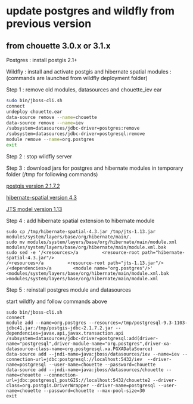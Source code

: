# update postgres and wildfly from previous version

## from chouette 3.0.x or 3.1.x

Postgres : 
install postgis 2.1+ 

Wildfly :
install and activate postgis and hibernate spatial modules : (commands are launched from wildfly deployment folder)

Step 1 : remove old modules, datasources and chouette_iev ear

```sh
sudo bin/jboss-cli.sh
connect
undeploy chouette.ear
data-source remove --name=chouette
data-source remove --name=iev
/subsystem=datasources/jdbc-driver=postgres:remove
/subsystem=datasources/jdbc-driver=postgresql:remove
module remove --name=org.postgres
exit
```

Step 2 : stop wildfly server

Step 3 : download jars for postgres and hibernate modules in temporary folder (/tmp for following commands)

[postgis version 2.1.7.2](http://mvnrepository.com/artifact/net.postgis/postgis-jdbc/2.1.7.2)

[hibernate-spatial version 4.3](http://www.hibernatespatial.org/repository/org/hibernate/hibernate-spatial/4.3/)

[JTS model version 1.13](http://mvnrepository.com/artifact/com.vividsolutions/jts/1.13)

Step 4 : add hibernate spatial extension to hibernate module
```
sudo cp /tmp/hibernate-spatial-4.3.jar /tmp/jts-1.13.jar modules/system/layers/base/org/hibernate/main/.
sudo mv modules/system/layers/base/org/hibernate/main/module.xml modules/system/layers/base/org/hibernate/main/module.xml.bak
sudo sed -e '/<resources>/a         <resource-root path="hibernate-spatial-4.3.jar"/>
/<resources>/a         <resource-root path="jts-1.13.jar"/>
/<dependencies>/a        <module name="org.postgres"/>' <modules/system/layers/base/org/hibernate/main/module.xml.bak >modules/system/layers/base/org/hibernate/main/module.xml
``` 

Step 5 : reinstall postgres module and datasources

start wildfly and follow commands above
```
sudo bin/jboss-cli.sh
connect
module add --name=org.postgres --resources=/tmp/postgresql-9.3-1103-jdbc41.jar:/tmp/postgis-jdbc-2.1.7.2.jar --dependencies=javax.api,javax.transaction.api
/subsystem=datasources/jdbc-driver=postgresql:add(driver-name="postgresql",driver-module-name="org.postgres",driver-xa-datasource-class-name=org.postgresql.xa.PGXADataSource)
data-source add --jndi-name=java:jboss/datasources/iev --name=iev --connection-url=jdbc:postgresql://localhost:5432/iev  --driver-name=postgresql --user-name=chouette --password=chouette
data-source add --jndi-name=java:jboss/datasources/chouette --name=chouette --connection-url=jdbc:postgresql_postGIS://localhost:5432/chouette2 --driver-class=org.postgis.DriverWrapper --driver-name=postgresql --user-name=chouette --password=chouette --max-pool-size=30
exit
```

